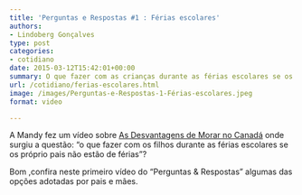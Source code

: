 ```yaml
---
title: 'Perguntas e Respostas #1 : Férias escolares'
authors:
- Lindoberg Gonçalves
type: post
categories:
- cotidiano
date: 2015-03-12T15:42:01+00:00
summary: O que fazer com as crianças durante as férias escolares se os pais não estão de férias?
url: /cotidiano/ferias-escolares.html
image: /images/Perguntas-e-Respostas-1-Férias-escolares.jpeg
format: video

---
```

A Mandy fez um vídeo sobre [As Desvantagens de Morar no Canadá][1] onde surgiu a questão: &#8220;o que fazer com os filhos durante as férias escolares se os próprio pais não estão de férias&#8221;?

Bom ,confira neste primeiro vídeo do &#8220;Perguntas & Respostas&#8221; algumas das opções adotadas por pais e mães.

 [1]: https://www.youtube.com/watch?v=fXh8TaAunpY